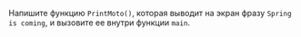 Напишите функцию `PrintMoto()`, которая выводит на экран фразу `Spring is coming`, и вызовите ее внутри функции `main`.
